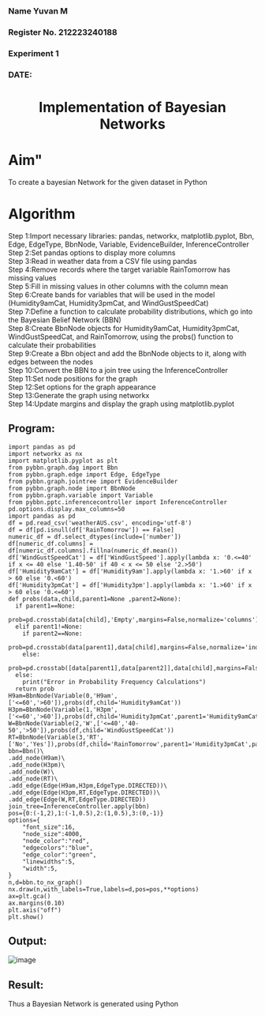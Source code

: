 <H3> Name Yuvan M </H3>
<H3>Register No. 212223240188</H3>
<H3> Experiment 1</H3>
<H3>DATE:</H3>
<H1 ALIGN=CENTER> Implementation of Bayesian Networks</H1>
<H1>Aim"</H1> 
    To create a bayesian Network for the given dataset in Python
<H1>Algorithm</H1>
Step 1:Import necessary libraries: pandas, networkx, matplotlib.pyplot, Bbn, Edge, EdgeType, BbnNode, Variable, EvidenceBuilder, InferenceController<br/>
Step 2:Set pandas options to display more columns<br/>
Step 3:Read in weather data from a CSV file using pandas<br/>
Step 4:Remove records where the target variable RainTomorrow has missing values<br/>
Step 5:Fill in missing values in other columns with the column mean<br/>
Step 6:Create bands for variables that will be used in the model (Humidity9amCat, Humidity3pmCat, and WindGustSpeedCat)<br/>
Step 7:Define a function to calculate probability distributions, which go into the Bayesian Belief Network (BBN)<br/>
Step 8:Create BbnNode objects for Humidity9amCat, Humidity3pmCat, WindGustSpeedCat, and RainTomorrow, using the probs() function to calculate their probabilities<br/>
Step 9:Create a Bbn object and add the BbnNode objects to it, along with edges between the nodes<br/>
Step 10:Convert the BBN to a join tree using the InferenceController<br/>
Step 11:Set node positions for the graph<br/>
Step 12:Set options for the graph appearance<br/>
Step 13:Generate the graph using networkx<br/>
Step 14:Update margins and display the graph using matplotlib.pyplot<br/>

## Program:
```
import pandas as pd
import networkx as nx
import matplotlib.pyplot as plt
from pybbn.graph.dag import Bbn
from pybbn.graph.edge import Edge, EdgeType
from pybbn.graph.jointree import EvidenceBuilder
from pybbn.graph.node import BbnNode
from pybbn.graph.variable import Variable
from pybbn.pptc.inferencecontroller import InferenceController
pd.options.display.max_columns=50
import pandas as pd
df = pd.read_csv('weatherAUS.csv', encoding='utf-8')
df = df[pd.isnull(df['RainTomorrow']) == False]
numeric_df = df.select_dtypes(include=['number'])
df[numeric_df.columns] = df[numeric_df.columns].fillna(numeric_df.mean())
df['WindGustSpeedCat'] = df['WindGustSpeed'].apply(lambda x: '0.<=40' if x <= 40 else '1.40-50' if 40 < x <= 50 else '2.>50')
df['Humidity9amCat'] = df['Humidity9am'].apply(lambda x: '1.>60' if x > 60 else '0.<60')
df['Humidity3pmCat'] = df['Humidity3pm'].apply(lambda x: '1.>60' if x > 60 else '0.<=60')
def probs(data,child,parent1=None ,parent2=None):
  if parent1==None:
    prob=pd.crosstab(data[child],'Empty',margins=False,normalize='columns').sort_index().to_numpy().reshape(-1).tolist()
  elif parent1!=None:
    if parent2==None:
      prob=pd.crosstab(data[parent1],data[child],margins=False,normalize='index').sort_index().to_numpy().reshape(-1).tolist()
    else:
      prob=pd.crosstab([data[parent1],data[parent2]],data[child],margins=False,normalize='index').sort_index().to_numpy().reshape(-1).tolist()
  else:
    print("Error in Probability Frequency Calculations")
  return prob
H9am=BbnNode(Variable(0,'H9am',['<=60','>60']),probs(df,child='Humidity9amCat'))
H3pm=BbnNode(Variable(1,'H3pm',['<=60','>60']),probs(df,child='Humidity3pmCat',parent1='Humidity9amCat'))
W=BbnNode(Variable(2,'W',['<=40','40-50','>50']),probs(df,child='WindGustSpeedCat'))
RT=BbnNode(Variable(3,'RT',['No','Yes']),probs(df,child='RainTomorrow',parent1='Humidity3pmCat',parent2='WindGustSpeedCat'))
bbn=Bbn()\
.add_node(H9am)\
.add_node(H3pm)\
.add_node(W)\
.add_node(RT)\
.add_edge(Edge(H9am,H3pm,EdgeType.DIRECTED))\
.add_edge(Edge(H3pm,RT,EdgeType.DIRECTED))\
.add_edge(Edge(W,RT,EdgeType.DIRECTED))
join_tree=InferenceController.apply(bbn)
pos={0:(-1,2),1:(-1,0.5),2:(1,0.5),3:(0,-1)}
options={
    "font_size":16,
    "node_size":4000,
    "node_color":"red",
    "edgecolors":"blue",
    "edge_color":"green",
    "linewidths":5,
    "width":5,
}
n,d=bbn.to_nx_graph()
nx.draw(n,with_labels=True,labels=d,pos=pos,**options)
ax=plt.gca()
ax.margins(0.10)
plt.axis("off")
plt.show()
```
## Output:
![image](https://github.com/user-attachments/assets/e36e15cc-a7ab-477a-b0e6-a73713b0a0f8)

## Result:
   Thus a Bayesian Network is generated using Python

